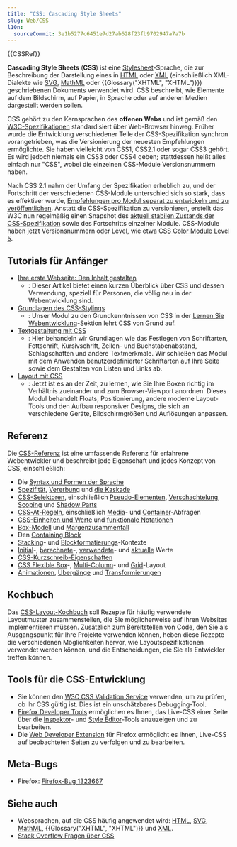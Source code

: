 ```yaml
---
title: "CSS: Cascading Style Sheets"
slug: Web/CSS
l10n:
  sourceCommit: 3e1b5277c6451e7d27ab628f23fb9702947a7a7b
---
```


{{CSSRef}}

**Cascading Style Sheets** (**CSS**) ist eine [Stylesheet](/de/docs/Web/API/StyleSheet)-Sprache, die zur Beschreibung der Darstellung eines in [HTML](/de/docs/Web/HTML) oder [XML](/de/docs/Web/XML/Guides/XML_introduction) (einschließlich XML-Dialekte wie [SVG](/de/docs/Web/SVG), [MathML](/de/docs/Web/MathML) oder {{Glossary("XHTML", "XHTML")}}) geschriebenen Dokuments verwendet wird. CSS beschreibt, wie Elemente auf dem Bildschirm, auf Papier, in Sprache oder auf anderen Medien dargestellt werden sollen.

CSS gehört zu den Kernsprachen des **offenen Webs** und ist gemäß den [W3C-Spezifikationen](https://www.w3.org/Style/CSS/#specs) standardisiert über Web-Browser hinweg. Früher wurde die Entwicklung verschiedener Teile der CSS-Spezifikation synchron vorangetrieben, was die Versionierung der neuesten Empfehlungen ermöglichte. Sie haben vielleicht von CSS1, CSS2.1 oder sogar CSS3 gehört. Es wird jedoch niemals ein CSS3 oder CSS4 geben; stattdessen heißt alles einfach nur "CSS", wobei die einzelnen CSS-Module Versionsnummern haben.

Nach CSS 2.1 nahm der Umfang der Spezifikation erheblich zu, und der Fortschritt der verschiedenen CSS-Module unterschied sich so stark, dass es effektiver wurde, [Empfehlungen pro Modul separat zu entwickeln und zu veröffentlichen](https://www.w3.org/Style/CSS/current-work). Anstatt die CSS-Spezifikation zu versionieren, erstellt das W3C nun regelmäßig einen Snapshot des [aktuell stabilen Zustands der CSS-Spezifikation](https://www.w3.org/TR/css/) sowie des Fortschritts einzelner Module. CSS-Module haben jetzt Versionsnummern oder Level, wie etwa [CSS Color Module Level 5](https://drafts.csswg.org/css-color-5/).

## Tutorials für Anfänger

- [Ihre erste Webseite: Den Inhalt gestalten](/de/docs/Learn_web_development/Getting_started/Your_first_website/Styling_the_content)
  - : Dieser Artikel bietet einen kurzen Überblick über CSS und dessen Verwendung, speziell für Personen, die völlig neu in der Webentwicklung sind.
- [Grundlagen des CSS-Stylings](/de/docs/Learn_web_development/Core/Styling_basics)
  - : Unser Modul zu den Grundkenntnissen von CSS in der [Lernen Sie Webentwicklung](/de/docs/Learn_web_development)-Sektion lehrt CSS von Grund auf.
- [Textgestaltung mit CSS](/de/docs/Learn_web_development/Core/Text_styling)
  - : Hier behandeln wir Grundlagen wie das Festlegen von Schriftarten, Fettschrift, Kursivschrift, Zeilen- und Buchstabenabstand, Schlagschatten und andere Textmerkmale. Wir schließen das Modul mit dem Anwenden benutzerdefinierter Schriftarten auf Ihre Seite sowie dem Gestalten von Listen und Links ab.
- [Layout mit CSS](/de/docs/Learn_web_development/Core/CSS_layout)
  - : Jetzt ist es an der Zeit, zu lernen, wie Sie Ihre Boxen richtig im Verhältnis zueinander und zum Browser-Viewport anordnen. Dieses Modul behandelt Floats, Positionierung, andere moderne Layout-Tools und den Aufbau responsiver Designs, die sich an verschiedene Geräte, Bildschirmgrößen und Auflösungen anpassen.

## Referenz

Die [CSS-Referenz](/de/docs/Web/CSS/Reference) ist eine umfassende Referenz für erfahrene Webentwickler und beschreibt jede Eigenschaft und jedes Konzept von CSS, einschließlich:

- Die [Syntax und Formen der Sprache](/de/docs/Web/CSS/Syntax)
- [Spezifität](/de/docs/Web/CSS/Specificity), [Vererbung](/de/docs/Web/CSS/Inheritance) und [die Kaskade](/de/docs/Web/CSS/Cascade)
- [CSS-Selektoren](/de/docs/Web/CSS/CSS_selectors), einschließlich [Pseudo-Elementen](/de/docs/Web/CSS/CSS_pseudo-elements), [Verschachtelung](/de/docs/Web/CSS/CSS_nesting), [Scoping](/de/docs/Web/CSS/CSS_scoping) und [Shadow Parts](/de/docs/Web/CSS/CSS_shadow_parts)
- [CSS-At-Regeln](/de/docs/Web/CSS/At-rule), einschließlich [Media](/de/docs/Web/CSS/CSS_media_queries)- und [Container](/de/docs/Web/CSS/CSS_containment)-Abfragen
- [CSS-Einheiten und Werte](/de/docs/Web/CSS/CSS_Values_and_Units) und [funktionale Notationen](/de/docs/Web/CSS/CSS_Functions)
- [Box-Modell](/de/docs/Web/CSS/CSS_box_model/Introduction_to_the_CSS_box_model) und [Margenzusammenfall](/de/docs/Web/CSS/CSS_box_model/Mastering_margin_collapsing)
- Den [Containing Block](/de/docs/Web/CSS/Containing_block)
- [Stacking](/de/docs/Web/CSS/CSS_positioned_layout/Understanding_z-index/Stacking_context)- und [Blockformatierungs](/de/docs/Web/CSS/CSS_display/Block_formatting_context)-Kontexte
- [Initial](/de/docs/Web/CSS/initial_value)-, [berechnete](/de/docs/Web/CSS/computed_value)-, [verwendete](/de/docs/Web/CSS/used_value)- und [aktuelle](/de/docs/Web/CSS/actual_value) Werte
- [CSS-Kurzschreib-Eigenschaften](/de/docs/Web/CSS/Shorthand_properties)
- [CSS Flexible Box](/de/docs/Web/CSS/CSS_flexible_box_layout)-, [Multi-Column](/de/docs/Web/CSS/CSS_multicol_layout)- und [Grid](/de/docs/Web/CSS/CSS_grid_layout)-Layout
- [Animationen](/de/docs/Web/CSS/CSS_animations), [Übergänge](/de/docs/Web/CSS/CSS_transitions) und [Transformierungen](/de/docs/Web/CSS/CSS_transforms)

## Kochbuch

Das [CSS-Layout-Kochbuch](/de/docs/Web/CSS/Layout_cookbook) soll Rezepte für häufig verwendete Layoutmuster zusammenstellen, die Sie möglicherweise auf Ihren Websites implementieren müssen. Zusätzlich zum Bereitstellen von Code, den Sie als Ausgangspunkt für Ihre Projekte verwenden können, heben diese Rezepte die verschiedenen Möglichkeiten hervor, wie Layoutspezifikationen verwendet werden können, und die Entscheidungen, die Sie als Entwickler treffen können.

## Tools für die CSS-Entwicklung

- Sie können den [W3C CSS Validation Service](https://jigsaw.w3.org/css-validator/) verwenden, um zu prüfen, ob Ihr CSS gültig ist. Dies ist ein unschätzbares Debugging-Tool.
- [Firefox Developer Tools](https://firefox-source-docs.mozilla.org/devtools-user/index.html) ermöglichen es Ihnen, das Live-CSS einer Seite über die [Inspektor](https://firefox-source-docs.mozilla.org/devtools-user/page_inspector/index.html)- und [Style Editor](https://firefox-source-docs.mozilla.org/devtools-user/style_editor/index.html)-Tools anzuzeigen und zu bearbeiten.
- Die [Web Developer Extension](https://addons.mozilla.org/en-US/firefox/addon/web-developer/) für Firefox ermöglicht es Ihnen, Live-CSS auf beobachteten Seiten zu verfolgen und zu bearbeiten.

## Meta-Bugs

- Firefox: [Firefox-Bug 1323667](https://bugzil.la/1323667)

## Siehe auch

- Websprachen, auf die CSS häufig angewendet wird: [HTML](/de/docs/Web/HTML), [SVG](/de/docs/Web/SVG), [MathML](/de/docs/Web/MathML), {{Glossary("XHTML", "XHTML")}} und [XML](/de/docs/Web/XML/Guides/XML_introduction).
- [Stack Overflow Fragen über CSS](https://stackoverflow.com/questions/tagged/css)
